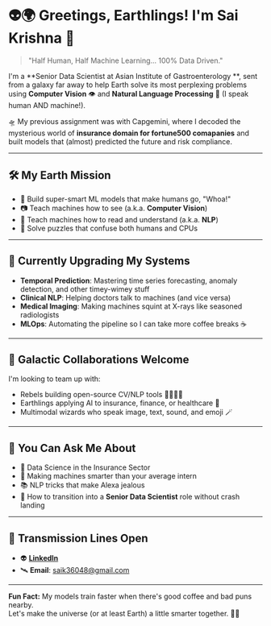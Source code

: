 # 👽🌍 Greetings, Earthlings! I'm Sai Krishna 👋

> "Half Human, Half Machine Learning... 100% Data Driven."

I'm a **Senior Data Scientist at Asian Institute of Gastroenterology **, sent from a galaxy far away to help Earth solve its most perplexing problems using **Computer Vision** 👁️ and **Natural Language Processing** 🧠 (I speak human AND machine!).

🛸 My previous assignment was with Capgemini, where I decoded the mysterious world of **insurance domain for fortune500 comapanies** and built models that (almost) predicted the future and risk compliance.

---

## 🛠️ My Earth Mission

- 🤖 Build super-smart ML models that make humans go, "Whoa!"
- 📷 Teach machines how to see (a.k.a. **Computer Vision**)
- 📜 Teach machines how to read and understand (a.k.a. **NLP**)
- 🧩 Solve puzzles that confuse both humans and CPUs

---

## 🧬 Currently Upgrading My Systems

- **Temporal Prediction**: Mastering time series forecasting, anomaly detection, and other timey-wimey stuff
- **Clinical NLP**: Helping doctors talk to machines (and vice versa)
- **Medical Imaging**: Making machines squint at X-rays like seasoned radiologists
- **MLOps**: Automating the pipeline so I can take more coffee breaks ☕

---

## 🤝 Galactic Collaborations Welcome

I'm looking to team up with:
- Rebels building open-source CV/NLP tools 👨‍💻👩‍💻
- Earthlings applying AI to insurance, finance, or healthcare 🏥
- Multimodal wizards who speak image, text, sound, and emoji 🪄

---

## 🧠 You Can Ask Me About

- 👔 Data Science in the Insurance Sector
- 🤖 Making machines smarter than your average intern
- 📚 NLP tricks that make Alexa jealous
- 🚀 How to transition into a **Senior Data Scientist** role without crash landing

---


## 📡 Transmission Lines Open

- 👽 [**LinkedIn**](https://www.linkedin.com/in/venkatsaikrishna)
- 🛰️ **Email**: saik36048@gmail.com

---

**Fun Fact:** My models train faster when there's good coffee and bad puns nearby.  
Let's make the universe (or at least Earth) a little smarter together. 🧠🌌
